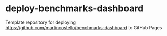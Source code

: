 # deploy-benchmarks-dashboard
Template repository for deploying https://github.com/martincostello/benchmarks-dashboard to GitHub Pages
